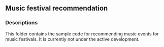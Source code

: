 ## Music festival recommendation

### Descriptions
This folder contains the sample code for recommending music events 
for music festivals. It is currently not under the active development.